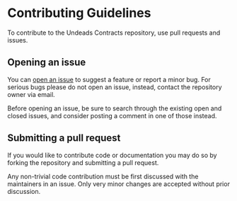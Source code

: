 # Contributing Guidelines

To contribute to the Undeads Contracts repository, use pull requests and issues.

## Opening an issue

You can [open an issue] to suggest a feature or report a minor bug. For serious bugs please do not open an issue, instead, contact the repository owner via email. 

Before opening an issue, be sure to search through the existing open and closed issues, and consider posting a comment in one of those instead.

[open an issue]: https://github.com/undeadscom/undeads-contracts-audit/issues/new

## Submitting a pull request

If you would like to contribute code or documentation you may do so by forking the repository and submitting a pull request.

Any non-trivial code contribution must be first discussed with the maintainers in an issue. Only very minor changes are accepted without prior discussion.